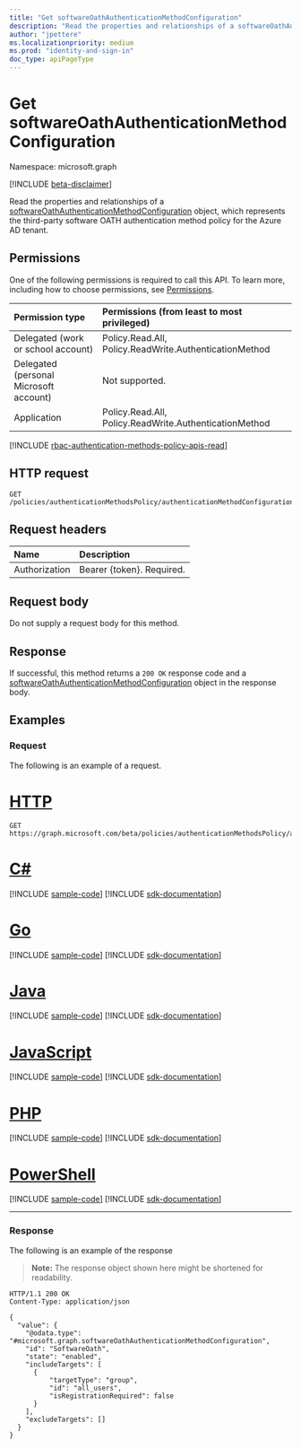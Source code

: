 ```yaml
---
title: "Get softwareOathAuthenticationMethodConfiguration"
description: "Read the properties and relationships of a softwareOathAuthenticationMethodConfiguration object."
author: "jpettere"
ms.localizationpriority: medium
ms.prod: "identity-and-sign-in"
doc_type: apiPageType
---
```


# Get softwareOathAuthenticationMethodConfiguration
Namespace: microsoft.graph

[!INCLUDE [beta-disclaimer](../../includes/beta-disclaimer.md)]

Read the properties and relationships of a [softwareOathAuthenticationMethodConfiguration](../resources/softwareoathauthenticationmethodconfiguration.md) object, which represents the third-party software OATH authentication method policy for the Azure AD tenant.

## Permissions
One of the following permissions is required to call this API. To learn more, including how to choose permissions, see [Permissions](/graph/permissions-reference).

|Permission type|Permissions (from least to most privileged)|
|:---|:---|
|Delegated (work or school account)|Policy.Read.All, Policy.ReadWrite.AuthenticationMethod|
|Delegated (personal Microsoft account)|Not supported.|
|Application|Policy.Read.All, Policy.ReadWrite.AuthenticationMethod|

[!INCLUDE [rbac-authentication-methods-policy-apis-read](../includes/rbac-for-apis/rbac-authentication-methods-policy-apis-read.md)]

## HTTP request

<!-- {
  "blockType": "ignored"
}
-->
``` http
GET /policies/authenticationMethodsPolicy/authenticationMethodConfigurations/softwareOath
```

## Request headers
|Name|Description|
|:---|:---|
|Authorization|Bearer {token}. Required.|

## Request body
Do not supply a request body for this method.

## Response

If successful, this method returns a `200 OK` response code and a [softwareOathAuthenticationMethodConfiguration](../resources/softwareoathauthenticationmethodconfiguration.md) object in the response body.

## Examples

### Request
The following is an example of a request.

# [HTTP](#tab/http)
<!-- {
  "blockType": "request",
  "name": "get_softwareoathauthenticationmethodconfiguration"
}
-->
``` http
GET https://graph.microsoft.com/beta/policies/authenticationMethodsPolicy/authenticationMethodConfigurations/softwareOath
```

# [C#](#tab/csharp)
[!INCLUDE [sample-code](../includes/snippets/csharp/get-softwareoathauthenticationmethodconfiguration-csharp-snippets.md)]
[!INCLUDE [sdk-documentation](../includes/snippets/snippets-sdk-documentation-link.md)]

# [Go](#tab/go)
[!INCLUDE [sample-code](../includes/snippets/go/get-softwareoathauthenticationmethodconfiguration-go-snippets.md)]
[!INCLUDE [sdk-documentation](../includes/snippets/snippets-sdk-documentation-link.md)]

# [Java](#tab/java)
[!INCLUDE [sample-code](../includes/snippets/java/get-softwareoathauthenticationmethodconfiguration-java-snippets.md)]
[!INCLUDE [sdk-documentation](../includes/snippets/snippets-sdk-documentation-link.md)]

# [JavaScript](#tab/javascript)
[!INCLUDE [sample-code](../includes/snippets/javascript/get-softwareoathauthenticationmethodconfiguration-javascript-snippets.md)]
[!INCLUDE [sdk-documentation](../includes/snippets/snippets-sdk-documentation-link.md)]

# [PHP](#tab/php)
[!INCLUDE [sample-code](../includes/snippets/php/get-softwareoathauthenticationmethodconfiguration-php-snippets.md)]
[!INCLUDE [sdk-documentation](../includes/snippets/snippets-sdk-documentation-link.md)]

# [PowerShell](#tab/powershell)
[!INCLUDE [sample-code](../includes/snippets/powershell/get-softwareoathauthenticationmethodconfiguration-powershell-snippets.md)]
[!INCLUDE [sdk-documentation](../includes/snippets/snippets-sdk-documentation-link.md)]

---

### Response
The following is an example of the response
>**Note:** The response object shown here might be shortened for readability.
<!-- {
  "blockType": "response",
  "truncated": true,
  "@odata.type": "microsoft.graph.softwareOathAuthenticationMethodConfiguration"
}
-->
``` http
HTTP/1.1 200 OK
Content-Type: application/json

{
  "value": {
    "@odata.type": "#microsoft.graph.softwareOathAuthenticationMethodConfiguration",
    "id": "SoftwareOath",
    "state": "enabled",
    "includeTargets": [
      {
          "targetType": "group",
          "id": "all_users",
          "isRegistrationRequired": false
      }
    ],
    "excludeTargets": []
  }
}
```

